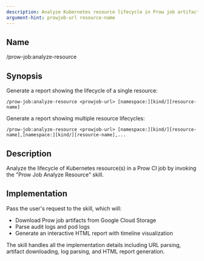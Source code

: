 ```yaml
---
description: Analyze Kubernetes resource lifecycle in Prow job artifacts
argument-hint: prowjob-url resource-name
---
```


## Name
/prow-job:analyze-resource

## Synopsis
Generate a report showing the lifecycle of a single resource:
```
/prow-job:analyze-resource <prowjob-url> [namespace:][kind/][resource-name]
```
Generate a report showing multiple resource lifecycles:
```
/prow-job:analyze-resource <prowjob-url> [namespace:][kind/][resource-name],[namespace:][kind/][resource-name],...
```

## Description
Analyze the lifecycle of Kubernetes resource(s) in a Prow CI job by invoking the "Prow Job Analyze Resource" skill.

## Implementation
Pass the user's request to the skill, which will:
- Download Prow job artifacts from Google Cloud Storage
- Parse audit logs and pod logs
- Generate an interactive HTML report with timeline visualization

The skill handles all the implementation details including URL parsing, artifact downloading, log parsing, and HTML report generation.
